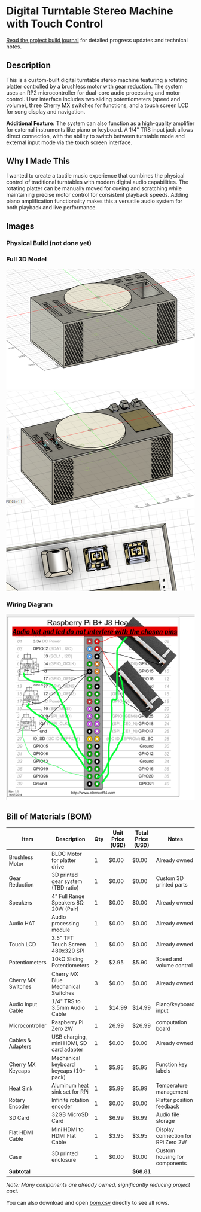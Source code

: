 # Digital Turntable Stereo Machine with Touch Control
[Read the project build journal](journal.md) for detailed progress updates and technical notes.

## Description
This is a custom-built digital turntable stereo machine featuring a rotating platter controlled by a brushless motor with gear reduction. The system uses an RP2 microcontroller for dual-core audio processing and motor control. User interface includes two sliding potentiometers (speed and volume), three Cherry MX switches for functions, and a touch screen LCD for song display and navigation.

**Additional Feature:** The system can also function as a high-quality amplifier for external instruments like piano or keyboard. A 1/4" TRS input jack allows direct connection, with the ability to switch between turntable mode and external input mode via the touch screen interface.

## Why I Made This
I wanted to create a tactile music experience that combines the physical control of traditional turntables with modern digital audio capabilities. The rotating platter can be manually moved for cueing and scratching while maintaining precise motor control for consistent playback speeds. Adding piano amplification functionality makes this a versatile audio system for both playback and live performance.

## Images
### Physical Build (not done yet)


### Full 3D Model
![alt text](img/d.png)
![alt text](img/3dcomponets.png)
![alt text](image.png)

### Wiring Diagram
![alt text](img/image-1.png)

## Bill of Materials (BOM)

| Item                | Description                                    | Qty | Unit Price (USD) | Total Price (USD) | Notes                        |
|---------------------|------------------------------------------------|-----|------------------|-------------------|------------------------------|
| Brushless Motor     | BLDC Motor for platter drive                  | 1   | $0.00            | $0.00             | Already owned                |
| Gear Reduction      | 3D printed gear system (TBD ratio)            | 1   | $0.00            | $0.00             | Custom 3D printed parts      |
| Speakers            | 4" Full Range Speakers 8Ω 20W (Pair)          | 1   | $0.00            | $0.00             | Already owned                |
| Audio HAT           | Audio processing module                        | 1   | $0.00            | $0.00             | Already owned                |
| Touch LCD           | 3.5" TFT Touch Screen 480x320 SPI             | 1   | $0.00            | $0.00             | Already owned                |
| Potentiometers      | 10kΩ Sliding Potentiometers                   | 2   | $2.95            | $5.90             | Speed and volume control     |
| Cherry MX Switches  | Cherry MX Blue Mechanical Switches            | 3   | $0.00            | $0.00             | Already owned                |
| Audio Input Cable   | 1/4" TRS to 3.5mm Audio Cable                 | 1   | $14.99           | $14.99            | Piano/keyboard input         |
| Microcontroller     | Raspberry Pi Zero 2W                          | 1   | 26.99            | $26.99             | computation board              |
| Cables & Adapters   | USB charging, mini HDMI, SD card adapter      | 1   | $0.00            | $0.00             | Already owned                |
| Cherry MX Keycaps   | Mechanical keyboard keycaps (10-pack)         | 1   | $5.95            | $5.95             | Function key labels          |
| Heat Sink           | Aluminum heat sink set for RPi                | 1   | $5.99            | $5.99             | Temperature management       |
| Rotary Encoder      | Infinite rotation encoder                      | 1   | $0.00            | $0.00             | Platter position feedback    |
| SD Card             | 32GB MicroSD Card                              | 1   | $6.99            | $6.99             | Audio file storage           |
| Flat HDMI Cable     | Mini HDMI to HDMI Flat Cable                  | 1   | $3.95            | $3.95             | Display connection for RPi Zero 2W |
| Case                | 3D printed enclosure                           | 1   | $0.00            | $0.00             | Custom housing for components|
| **Subtotal**        |                                                |     |                  | **$68.81**        |                              |

*Note: Many components are already owned, significantly reducing project cost.*

You can also download and open [bom.csv](bom.csv) directly to see all rows.

